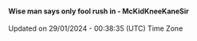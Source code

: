 #### Wise man says only fool rush in - McKidKneeKaneSir
Updated on 29/01/2024 - 00:38:35 (UTC) Time Zone
